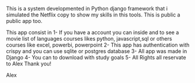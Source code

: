 This is a system developmented in Python django framework that i simulated the Netflix copy to show my skills in this tools. This is public a public app too.

This app consist in 1- If you have a account you can inside and to see a movie list of languages courses likes python, javascript,sql or others courses like excel, powerbi, powerpoint 2- This app has authentication with crispy and you can use sqlite or postgres database 3- All app was made in Django 4- You can to download with study goals 5- All Rights all reservate to Alex Thank you!

Alex
